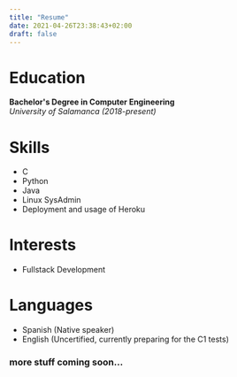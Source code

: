 ```yaml
---
title: "Resume"
date: 2021-04-26T23:38:43+02:00
draft: false
---
```


# Education
**Bachelor's Degree in Computer Engineering**  
*University of Salamanca (2018-present)*  

# Skills

- C
- Python
- Java
- Linux SysAdmin
- Deployment and usage of Heroku 

# Interests 

- Fullstack Development

# Languages

- Spanish (Native speaker)
- English (Uncertified, currently preparing for the C1 tests)

### more stuff coming soon...